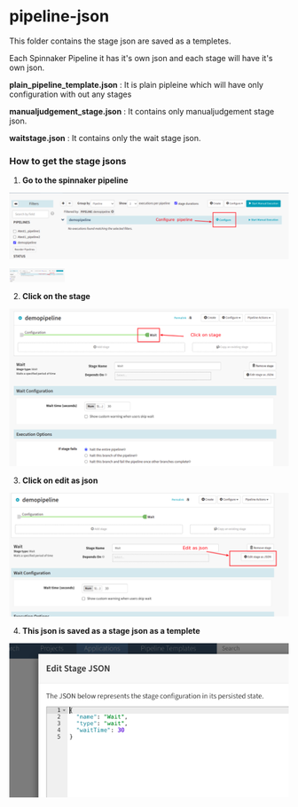 # pipeline-json


This folder contains the stage json are saved as a templetes.

Each Spinnaker Pipeline it has it's own json and each stage will have it's own json. 

**plain_pipeline_template.json**  : It is plain pipleine which will have only configuration with out any stages

**manualjudgement_stage.json** : It contains only manualjudgement stage json.

**waitstage.json** : It contains only the wait stage json.

### How to get the stage jsons

1. **Go to the spinnaker pipeline**

  ![pipeline](../pics/pipeline.png)
  
  <img src="../pics/pipeline.png" alt="Alt text" title="pipelin" style="display: inline-block; margin: 0 auto; max-width: 100px">

2. **Click on the stage**

  ![stageclick](../pics/stageclick.png)

3. **Click on edit as json**

  ![editjson](../pics/editjson.png)

4. **This json is saved as a stage json as a templete**

  ![editjson](../pics/stagejson.png)
